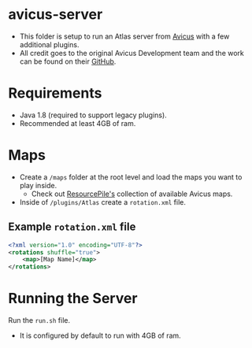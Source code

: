# avicus-server
- This folder is setup to run an Atlas server from [Avicus](https://avicus.net) with a few additional plugins.
- All credit goes to the original Avicus Development team and the work can be found on their [GitHub](https://github.com/Avicus).

# Requirements
- Java 1.8 (required to support legacy plugins).
- Recommended at least 4GB of ram.

# Maps
- Create a `/maps` folder at the root level and load the maps you want to play inside.
    - Check out [ResourcePile's](https://mcresourcepile.github.io/maps/avicus) collection of available Avicus maps.
- Inside of `/plugins/Atlas` create a `rotation.xml` file.

## Example `rotation.xml` file
```xml
<?xml version="1.0" encoding="UTF-8"?>
<rotations shuffle="true">
    <map>[Map Name]</map>
</rotations>
```

# Running the Server
Run the `run.sh` file.
- It is configured by default to run with 4GB of ram.
